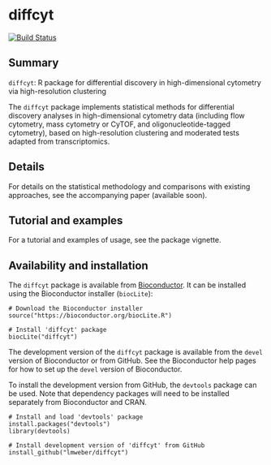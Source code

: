 # diffcyt

[![Build Status](https://travis-ci.org/lmweber/diffcyt.svg?branch=master)](https://travis-ci.org/lmweber/diffcyt)


## Summary

`diffcyt`: R package for differential discovery in high-dimensional cytometry via high-resolution clustering

The `diffcyt` package implements statistical methods for differential discovery analyses in high-dimensional cytometry data (including flow cytometry, mass cytometry or CyTOF, and oligonucleotide-tagged cytometry), based on high-resolution clustering and moderated tests adapted from transcriptomics.


## Details

For details on the statistical methodology and comparisons with existing approaches, see the accompanying paper (available soon).


## Tutorial and examples

For a tutorial and examples of usage, see the package vignette.


## Availability and installation

The `diffcyt` package is available from [Bioconductor](http://bioconductor.org/packages/diffcyt). It can be installed using the Bioconductor installer (`biocLite`):

```{r}
# Download the Bioconductor installer
source("https://bioconductor.org/biocLite.R")

# Install 'diffcyt' package
biocLite("diffcyt")
```


The development version of the `diffcyt` package is available from the `devel` version of Bioconductor or from GitHub. See the Bioconductor help pages for how to set up the `devel` version of Bioconductor.

To install the development version from GitHub, the `devtools` package can be used. Note that dependency packages will need to be installed separately from Bioconductor and CRAN.

```{r}
# Install and load 'devtools' package
install.packages("devtools")
library(devtools)

# Install development version of 'diffcyt' from GitHub
install_github("lmweber/diffcyt")
```

